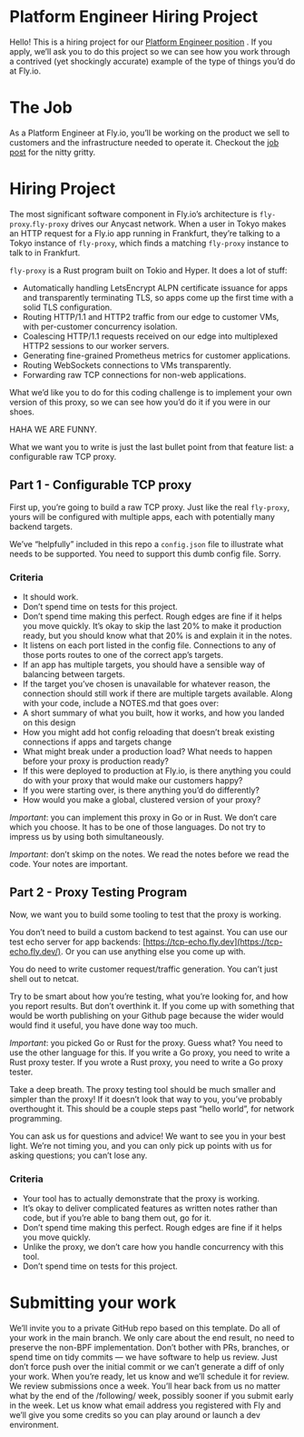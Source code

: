 
# Platform Engineer Hiring Project
Hello! This is a hiring project for our  [Platform Engineer position](https://fly.io/jobs/platform-product-engineer/) . If you apply, we’ll ask you to do this project so we can see how you work through a contrived (yet shockingly accurate) example of the type of things you’d do at Fly.io.

# The Job
As a Platform Engineer at Fly.io, you’ll be working on the product we sell to customers and the infrastructure needed to operate it. Checkout the  [job post](https://fly.io/jobs/platform-product-engineer/)  for the nitty gritty.

# Hiring Project
The most significant software component in Fly.io’s architecture is `fly-proxy`.`fly-proxy` drives our Anycast network. When a user in Tokyo makes an HTTP request for a Fly.io app running in Frankfurt, they’re talking to a Tokyo instance of `fly-proxy`, which finds a matching `fly-proxy` instance to talk to in Frankfurt. 

`fly-proxy` is a Rust program built on Tokio and Hyper. It does a lot of stuff:
* Automatically handling LetsEncrypt ALPN certificate issuance for apps and transparently terminating TLS, so apps come up the first time with a solid TLS configuration.
* Routing HTTP/1.1 and HTTP2 traffic from our edge to customer VMs, with per-customer concurrency isolation.
* Coalescing HTTP/1.1 requests received on our edge into multiplexed HTTP2 sessions to our worker servers.
* Generating fine-grained Prometheus metrics for customer applications.
* Routing WebSockets connections to VMs transparently.
* Forwarding raw TCP connections for non-web applications.

What we’d like you to do for this coding challenge is to implement your own version of this proxy, so we can see how you’d do it if you were in our shoes.

HAHA WE ARE FUNNY.

What we want you to write is just the last bullet point from that feature list: a configurable raw TCP proxy.

## Part 1 - Configurable TCP proxy
First up, you’re going to build a raw TCP proxy. Just like the real `fly-proxy`, yours will be configured with multiple apps, each with potentially many backend targets.

We’ve “helpfully” included in this repo a `config.json` file to illustrate what needs to be supported. You need to support this dumb config file. Sorry.

### Criteria
* It should work.
* Don’t spend time on tests for this project.
* Don’t spend time making this perfect. Rough edges are fine if it helps you move quickly. It’s okay to skip the last 20% to make it production ready, but you should know what that 20% is and explain it in the notes.
* It listens on each port listed in the config file. Connections to any of those ports routes to one of the correct app’s targets.
* If an app has multiple targets, you should have a sensible way of balancing between targets.
* If the target you’ve chosen is unavailable for whatever reason, the connection should still work if there are multiple targets available.
Along with your code, include a NOTES.md that goes over:
* A short summary of what you built, how it works, and how you landed on this design
* How you might add hot config reloading that doesn’t break existing connections if apps and targets change
* What might break under a production load? What needs to happen before your proxy is production ready?
* If this were deployed to production at Fly.io, is there anything you could do with your proxy that would make our customers happy?
* If you were starting over, is there anything you’d do differently?
* How would you make a global, clustered version of your proxy?

*Important*: you can implement this proxy in Go or in Rust. We don’t care which you choose. It has to be one of those languages. Do not try to impress us by using both simultaneously. 

*Important*: don’t skimp on the notes. We read the notes before we read the code. Your notes are important. 

## Part 2 - Proxy Testing Program
Now, we want you to build some tooling to test that the proxy is working. 

You don’t need to build a custom backend to test against. You can use our test echo server for app backends:  [https://tcp-echo.fly.dev](https://tcp-echo.fly.dev/). Or you can use anything else you come up with.

You do need to write customer request/traffic generation. You can’t just shell out to netcat. 

Try to be smart about how you’re testing, what you’re looking for, and how you report results. But don’t overthink it. If you come up with something that would be worth publishing on your Github page because the wider would would find it useful, you have done way too much. 

*Important*: you picked Go or Rust for the proxy. Guess what? You need to use the other language for this. If you write a Go proxy, you need to write a Rust proxy tester. If you wrote a Rust proxy, you need to write a Go proxy tester. 

Take a deep breath. The proxy testing tool should be much smaller and simpler than the proxy! If it doesn’t look that way to you, you’ve probably overthought it. This should be a couple steps past “hello world”, for network programming. 

You can ask us for questions and advice! We want to see you in your best light. We’re not timing you, and you can only pick up points with us for asking questions; you can’t lose any.

### Criteria
* Your tool has to actually demonstrate that the proxy is working.
* It’s okay to deliver complicated features as written notes rather than code, but if you’re able to bang them out, go for it.
* Don’t spend time making this perfect. Rough edges are fine if it helps you move quickly.
* Unlike the proxy, we don’t care how you handle concurrency with this tool.
* Don’t spend time on tests for this project.

# Submitting your work
We’ll invite you to a private GitHub repo based on this template. Do all of your work in the main branch. We only care about the end result, no need to preserve the non-BPF implementation. Don’t bother with PRs, branches, or spend time on tidy commits — we have software to help us review. Just don’t force push over the initial commit or we can’t generate a diff of only your work. When you’re ready, let us know and we’ll schedule it for review. We review submissions once a week. You’ll hear back from us no matter what by the end of the /following/ week, possibly sooner if you submit early in the week.
Let us know what email address you registered with Fly and we’ll give you some credits so you can play around or launch a dev environment.

